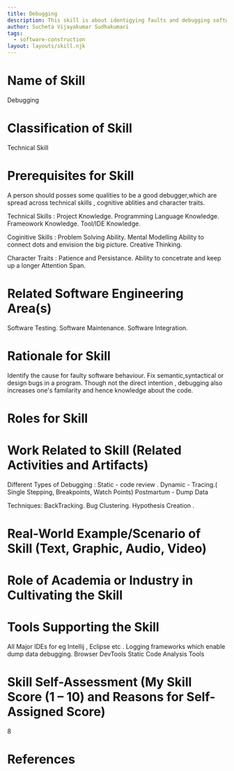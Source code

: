 ```yaml
---
title: Debugging
description: This skill is about identigying faults and debugging software code.
author: Sucheta Vijayakumar Sudhakumari
tags:
  - software-construction
layout: layouts/skill.njk
---
```


# Name of Skill
Debugging

# Classification of Skill
Technical Skill

# Prerequisites for Skill
A person should posses some qualities to be a good debugger,which are spread across technical skills , cognitive ablities and character traits.
 
 Technical Skills :
    Project Knowledge.
    Programming Language Knowledge.
    Frameowork Knowledge.
    Tool/IDE Knowledge.
  
  Coginitive Skills :
    Problem Solving Ability.
    Mental Modelling Ability to connect dots and envision the big picture.
    Creative Thinking.

  Character Traits :
    Patience and Persistance.
    Ability to concetrate and keep up a longer Attention Span.

# Related Software Engineering Area(s)
  Software Testing.
  Software Maintenance.
  Software Integration.

# Rationale for Skill
  Identify the cause for faulty software behaviour.
  Fix semantic,syntactical or design bugs in a program.
  Though not the direct intention , debugging also increases one's familarity and hence knowledge about the code. 

# Roles for Skill
  




# Work Related to Skill (Related Activities and Artifacts)
  Different Types of Debugging : 
    Static - code review . 
    Dynamic - Tracing.( Single Stepping, Breakpoints, Watch Points)
    Postmartum - Dump Data
  
  Techniques:
    BackTracking.
    Bug Clustering. 
    Hypothesis Creation .

# Real-World Example/Scenario of Skill (Text, Graphic, Audio, Video)
# Role of Academia or Industry in Cultivating the Skill
# Tools Supporting the Skill
  All Major IDEs for eg Intellij , Eclipse etc .
  Logging frameworks which enable dump data debugging.
  Browser DevTools
  Static Code Analysis Tools

# Skill Self-Assessment (My Skill Score (1 – 10) and Reasons for Self-Assigned Score)
  8
# References 